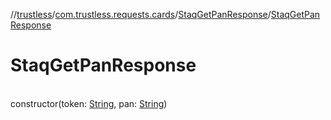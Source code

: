 //[trustless](../../../index.md)/[com.trustless.requests.cards](../index.md)/[StaqGetPanResponse](index.md)/[StaqGetPanResponse](-staq-get-pan-response.md)

# StaqGetPanResponse

\
constructor(token: [String](https://kotlinlang.org/api/latest/jvm/stdlib/kotlin/-string/index.html), pan: [String](https://kotlinlang.org/api/latest/jvm/stdlib/kotlin/-string/index.html))
